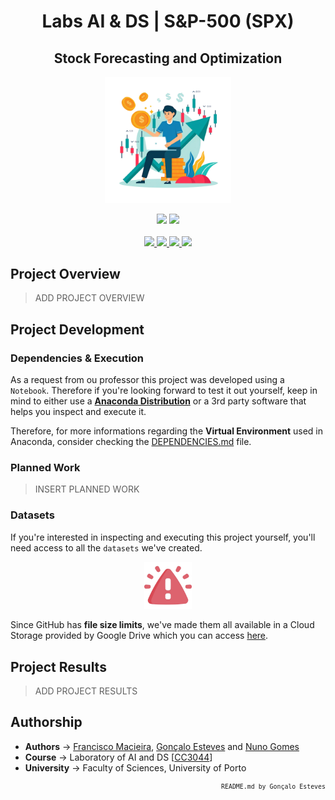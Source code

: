 <div align="center">

# Labs AI & DS | S&P-500 (SPX)

## Stock Forecasting and Optimization

</div>

<p align="center" width="100%">
    <img src="./SP500 Stock Forecasting and Optimization/Assets/StockTrading.png" width="40%" height="40%" />
</p>

<div align="center">
    <a>
        <img src="https://img.shields.io/badge/Made%20with-Python-038382?style=for-the-badge&logo=Python&logoColor=038382">
    </a>
    <a>
        <img src="https://img.shields.io/badge/Made%20with-Jupyter-038382?style=for-the-badge&logo=Jupyter&logoColor=038382">
    </a>
</div>

<br/>

<div align="center">
    <a href="https://github.com/EstevesX10/_INSERT_REPO_/blob/main/LICENSE">
        <img src="https://img.shields.io/github/license/EstevesX10/_INSERT_REPO_?style=flat&logo=gitbook&logoColor=038382&label=License&color=038382">
    </a>
    <a href="">
        <img src="https://img.shields.io/github/repo-size/EstevesX10/_INSERT_REPO_?style=flat&logo=googlecloudstorage&logoColor=038382&logoSize=auto&label=Repository%20Size&color=038382">
    </a>
    <a href="">
        <img src="https://img.shields.io/github/stars/EstevesX10/_INSERT_REPO_?style=flat&logo=adafruit&logoColor=038382&logoSize=auto&label=Stars&color=038382">
    </a>
    <a href="https://github.com/EstevesX10/_INSERT_REPO_/blob/main/DEPENDENCIES.md">
        <img src="https://img.shields.io/badge/Dependencies-DEPENDENCIES.md-white?style=flat&logo=anaconda&logoColor=038382&logoSize=auto&color=038382"> 
    </a>
</div>

## Project Overview

> ADD PROJECT OVERVIEW

## Project Development

### Dependencies & Execution

As a request from ou professor this project was developed using a `Notebook`. Therefore if you're looking forward to test it out yourself, keep in mind to either use a **[Anaconda Distribution](https://www.anaconda.com/)** or a 3rd party software that helps you inspect and execute it.

Therefore, for more informations regarding the **Virtual Environment** used in Anaconda, consider checking the [DEPENDENCIES.md](https://github.com/EstevesX10/_INSERT_REPO_/blob/main/DEPENDENCIES.md) file.

### Planned Work

> INSERT PLANNED WORK

### Datasets

If you're interested in inspecting and executing this project yourself, you'll need access to all the `datasets` we've created.

<p align="center" width="100%">
    <img src="./SP500 Stock Forecasting and Optimization/Assets/Warning.png" width="15%" height="15%" />
</p>

Since GitHub has **file size limits**, we've made them all available in a Cloud Storage provided by Google Drive which you can access [here](__INSERT_LINK__).

## Project Results

> ADD PROJECT RESULTS

## Authorship

- **Authors** &#8594; [Francisco Macieira](https://github.com/franciscovmacieira), [Gonçalo Esteves](https://github.com/EstevesX10) and [Nuno Gomes](https://github.com/NightF0x26)
- **Course** &#8594; Laboratory of AI and DS [[CC3044](https://sigarra.up.pt/fcup/en/ucurr_geral.ficha_uc_view?pv_ocorrencia_id=546533)]
- **University** &#8594; Faculty of Sciences, University of Porto

<div align="right">
<sub>

<!-- <sup></sup> -->

`README.md by Gonçalo Esteves`
</sub>

</div>
